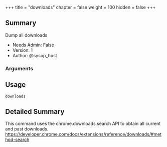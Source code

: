 +++
title = "downloads"
chapter = false
weight = 100
hidden = false
+++

## Summary

Dump all downloads
- Needs Admin: False  
- Version: 1  
- Author: @sysop_host  

### Arguments

## Usage

```
downloads
```


## Detailed Summary
This command uses the chrome.downloads.search API to obtain all current and past downloads.
https://developer.chrome.com/docs/extensions/reference/downloads/#method-search